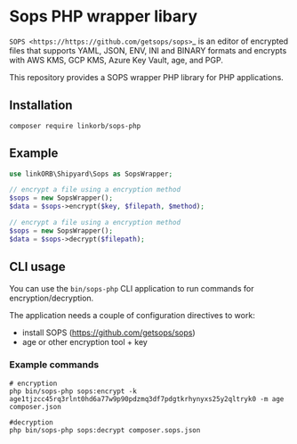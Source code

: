Sops PHP wrapper libary
==============

`SOPS <https://https://github.com/getsops/sops>`_ is an editor of encrypted files that supports YAML, JSON, ENV, INI and BINARY formats and encrypts with AWS KMS, GCP KMS, Azure Key Vault, age, and PGP.

This repository provides a SOPS wrapper PHP library for PHP applications.

## Installation
```
composer require linkorb/sops-php
```

## Example
```php
use linkORB\Shipyard\Sops as SopsWrapper;

// encrypt a file using a encryption method
$sops = new SopsWrapper();
$data = $sops->encrypt($key, $filepath, $method);

// encrypt a file using a encryption method
$sops = new SopsWrapper();
$data = $sops->decrypt($filepath);


```
## CLI usage

You can use the `bin/sops-php` CLI application to run commands for encryption/decryption.

The application needs a couple of configuration directives to work:

* install SOPS (https://github.com/getsops/sops)
* age or other encryption tool + key

### Example commands

    # encryption
    php bin/sops-php sops:encrypt -k age1tjzcc45rq3rlnt0hd6a77w9p90pdzmq3df7pdgtkrhynyxs25y2qltryk0 -m age  composer.json

    #decryption
    php bin/sops-php sops:decrypt composer.sops.json
